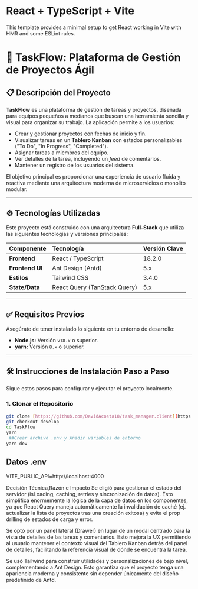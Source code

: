 # React + TypeScript + Vite

This template provides a minimal setup to get React working in Vite with HMR and some ESLint rules.

# 🚀 TaskFlow: Plataforma de Gestión de Proyectos Ágil

## 📋 Descripción del Proyecto

**TaskFlow** es una plataforma de gestión de tareas y proyectos, diseñada para equipos pequeños a medianos que buscan una herramienta sencilla y visual para organizar su trabajo. La aplicación permite a los usuarios:

- Crear y gestionar proyectos con fechas de inicio y fin.
- Visualizar tareas en un **Tablero Kanban** con estados personalizables ("To Do", "In Progress", "Completed").
- Asignar tareas a miembros del equipo.
- Ver detalles de la tarea, incluyendo un _feed_ de comentarios.
- Mantener un registro de los usuarios del sistema.

El objetivo principal es proporcionar una experiencia de usuario fluida y reactiva mediante una arquitectura moderna de microservicios o monolito modular.

---

## ⚙️ Tecnologías Utilizadas

Este proyecto está construido con una arquitectura **Full-Stack** que utiliza las siguientes tecnologías y versiones principales:

| Componente      | Tecnología                   | Versión Clave |
| :-------------- | :--------------------------- | :------------ |
| **Frontend**    | React / TypeScript           | 18.2.0        |
| **Frontend UI** | Ant Design (Antd)            | 5.x           |
| **Estilos**     | Tailwind CSS                 | 3.4.0         |
| **State/Data**  | React Query (TanStack Query) | 5.x           |

---

## ✅ Requisitos Previos

Asegúrate de tener instalado lo siguiente en tu entorno de desarrollo:

- **Node.js:** Versión `v18.x` o superior.
- **yarn:** Versión `8.x` o superior.

---

## 🛠️ Instrucciones de Instalación Paso a Paso

Sigue estos pasos para configurar y ejecutar el proyecto localmente.

### 1. Clonar el Repositorio

```bash
git clone [https://github.com/DavidAcosta18/task_manager.client](https://github.com/DavidAcosta18/task_manager.client) TaskFlow
git checkout develop
cd TaskFlow
yarn
 ##Crear archivo .env y Añadir variables de entorno
yarn dev
```

## Datos .env

VITE_PUBLIC_API=http://localhost:4000

Decisión Técnica,Razón e Impacto
Se eligió para gestionar el estado del servidor (isLoading, caching, retries y sincronización de datos). Esto simplifica enormemente la lógica de la capa de datos en los componentes, ya que React Query maneja automáticamente la invalidación de caché (ej. actualizar la lista de proyectos tras una creación exitosa) y evita el prop drilling de estados de carga y error.

Se optó por un panel lateral (Drawer) en lugar de un modal centrado para la vista de detalles de las tareas y comentarios. Esto mejora la UX permitiendo al usuario mantener el contexto visual del Tablero Kanban detrás del panel de detalles, facilitando la referencia visual de dónde se encuentra la tarea.

Se usó Tailwind para construir utilidades y personalizaciones de bajo nivel, complementando a Ant Design. Esto garantiza que el proyecto tenga una apariencia moderna y consistente sin depender únicamente del diseño predefinido de Antd.
